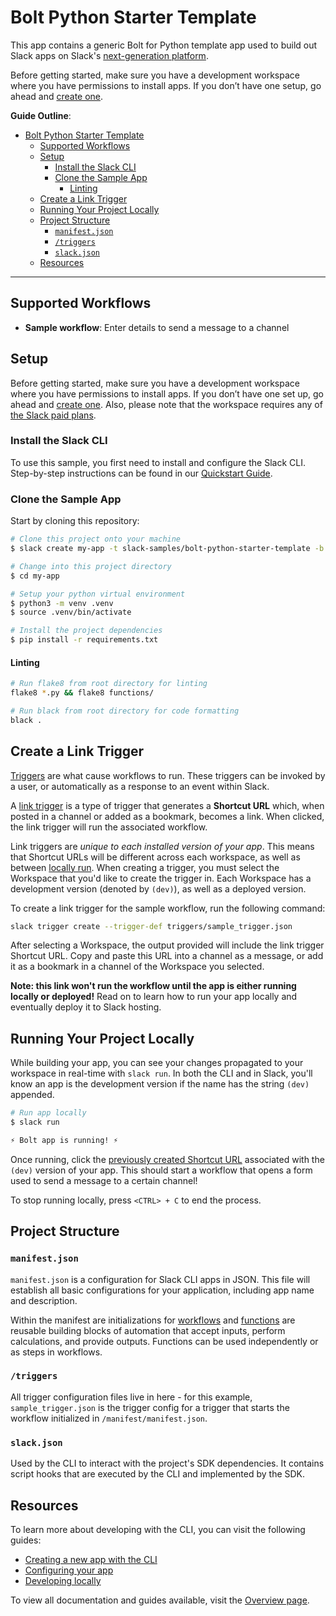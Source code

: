 
# Bolt Python Starter Template

This app contains a generic Bolt for Python template app used to build out Slack apps on Slack's
[next-generation platform](https://api.slack.com/future).

Before getting started, make sure you have a development workspace where you have permissions to install apps. If you don’t have one setup, go ahead and [create one](https://slack.com/create).

**Guide Outline**:

- [Bolt Python Starter Template ](#bolt-python-starter-template)
  - [Supported Workflows](#supported-workflows)
  - [Setup](#setup)
    - [Install the Slack CLI](#install-the-slack-cli)
    - [Clone the Sample App](#clone-the-sample-app)
      - [Linting](#linting)
  - [Create a Link Trigger](#create-a-link-trigger)
  - [Running Your Project Locally](#running-your-project-locally)
  - [Project Structure](#project-structure)
    - [`manifest.json`](#manifestjson)
    - [`/triggers`](#triggers)
    - [`slack.json`](#slackjson)
  - [Resources](#resources)

---

## Supported Workflows

- **Sample workflow**: Enter details to send a message to a channel

## Setup

Before getting started, make sure you have a development workspace where you
have permissions to install apps. If you don’t have one set up, go ahead and
[create one](https://slack.com/create). Also, please note that the workspace
requires any of [the Slack paid plans](https://slack.com/pricing).

### Install the Slack CLI

To use this sample, you first need to install and configure the Slack CLI.
Step-by-step instructions can be found in our
[Quickstart Guide](https://api.slack.com/future/quickstart).

### Clone the Sample App

Start by cloning this repository:

```zsh
# Clone this project onto your machine
$ slack create my-app -t slack-samples/bolt-python-starter-template -b future

# Change into this project directory
$ cd my-app

# Setup your python virtual environment
$ python3 -m venv .venv
$ source .venv/bin/activate

# Install the project dependencies
$ pip install -r requirements.txt
```

#### Linting

```zsh
# Run flake8 from root directory for linting
flake8 *.py && flake8 functions/

# Run black from root directory for code formatting
black .
```

## Create a Link Trigger

[Triggers](https://api.slack.com/future/triggers) are what cause workflows to
run. These triggers can be invoked by a user, or automatically as a response to
an event within Slack.

A [link trigger](https://api.slack.com/future/triggers/link) is a type of
trigger that generates a **Shortcut URL** which, when posted in a channel or
added as a bookmark, becomes a link. When clicked, the link trigger will run the
associated workflow.

Link triggers are _unique to each installed version of your app_. This means
that Shortcut URLs will be different across each workspace, as well as between
[locally run](#running-your-project-locally). When creating a trigger, you must select
the Workspace that you'd like to create the trigger in. Each Workspace has a
development version (denoted by `(dev)`), as well as a deployed version.

To create a link trigger for the sample workflow, run the following
command:

```zsh
slack trigger create --trigger-def triggers/sample_trigger.json
```

After selecting a Workspace, the output provided will include the link trigger
Shortcut URL. Copy and paste this URL into a channel as a message, or add it as
a bookmark in a channel of the Workspace you selected.

**Note: this link won't run the workflow until the app is either running locally
or deployed!** Read on to learn how to run your app locally and eventually
deploy it to Slack hosting.

## Running Your Project Locally

While building your app, you can see your changes propagated to your workspace
in real-time with `slack run`. In both the CLI and in Slack, you'll know an app
is the development version if the name has the string `(dev)` appended.

```zsh
# Run app locally
$ slack run

⚡️ Bolt app is running! ⚡️
```

Once running, click the
[previously created Shortcut URL](#create-a-link-trigger) associated with the
`(dev)` version of your app. This should start a workflow that opens a form used
to send a message to a certain channel!

To stop running locally, press `<CTRL> + C` to end the process.

## Project Structure

### `manifest.json`

`manifest.json` is a configuration for Slack CLI apps in JSON. This file will
establish all basic configurations for your application, including app name
and description.

Within the manifest are initializations for [workflows](https://api.slack.com/future/workflows) and [functions](https://api.slack.com/future/functions) are reusable building blocks
of automation that accept inputs, perform calculations, and provide outputs.
Functions can be used independently or as steps in workflows.

### `/triggers`

All trigger configuration files live in here - for this example,
`sample_trigger.json` is the trigger config for a trigger that starts the workflow
 initialized in `/manifest/manifest.json`.

### `slack.json`

Used by the CLI to interact with the project's SDK dependencies. It contains
script hooks that are executed by the CLI and implemented by the SDK.


## Resources

To learn more about developing with the CLI, you can visit the following guides:

- [Creating a new app with the CLI](https://api.slack.com/future/create)
- [Configuring your app](https://api.slack.com/future/manifest)
- [Developing locally](https://api.slack.com/future/run)

To view all documentation and guides available, visit the
[Overview page](https://api.slack.com/future/overview).
